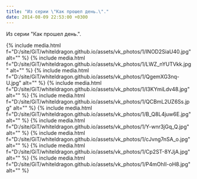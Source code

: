 ```yaml
---
title: "Из серии \"Как прошел день.\"."
date: 2014-08-09 22:53:00 +0300
---
```


Из серии "Как прошел день.".


{% include media.html f="D:/site/GiT/whiteldragon.github.io/assets/vk_photos/1/INOD2SiaU40.jpg" alt="" %}
{% include media.html f="D:/site/GiT/whiteldragon.github.io/assets/vk_photos/1/LWZ_nYUTVkk.jpg" alt="" %}
{% include media.html f="D:/site/GiT/whiteldragon.github.io/assets/vk_photos/1/QgemXG3nq-U.jpg" alt="" %}
{% include media.html f="D:/site/GiT/whiteldragon.github.io/assets/vk_photos/1/I3KYmiLdv48.jpg" alt="" %}
{% include media.html f="D:/site/GiT/whiteldragon.github.io/assets/vk_photos/1/QCBmL2UZ6Ss.jpg" alt="" %}
{% include media.html f="D:/site/GiT/whiteldragon.github.io/assets/vk_photos/1/B_Q8L4juw6E.jpg" alt="" %}
{% include media.html f="D:/site/GiT/whiteldragon.github.io/assets/vk_photos/1/Y-wnr3jGq_Q.jpg" alt="" %}
{% include media.html f="D:/site/GiT/whiteldragon.github.io/assets/vk_photos/1/cJvng7nSA_o.jpg" alt="" %}
{% include media.html f="D:/site/GiT/whiteldragon.github.io/assets/vk_photos/1/Cp2ST-8YJjA.jpg" alt="" %}
{% include media.html f="D:/site/GiT/whiteldragon.github.io/assets/vk_photos/1/P4mOhII-oH8.jpg" alt="" %}
